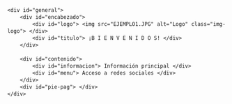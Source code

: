 <!DOCTYPE html>
<html lang="en">
<head>
    <meta charset="UTF-8">
    <meta name="viewport" content="width=device-width, initial-scale=1.0">
    <link rel="stylesheet" href="estilo1.css">
    <title>Práctica 1 uso de DIV</title>
</head>
<body>
 
    <div id="general">
        <div id="encabezado">
            <div id="logo"> <img src="EJEMPLO1.JPG" alt="Logo" class="img-logo"> </div>
            <div id="titulo"> ¡B I E N V E N I D O S! </div>
        </div>

        <div id="contenido"> 
            <div id="informacion"> Información principal </div>
            <div id="menu"> Acceso a redes sociales </div>
        </div>
        <div id="pie-pag"> </div>
    </div>

</body>
</html>

<!--Cometario-->
